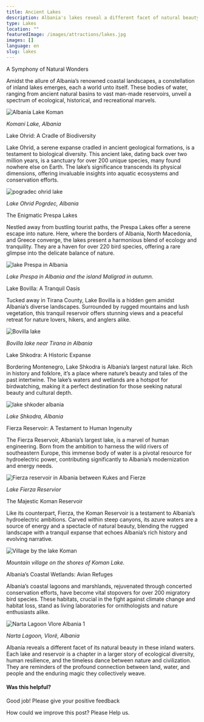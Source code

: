 ```yaml
---
title: Ancient Lakes
description: Albania's lakes reveal a different facet of natural beauty while weaving a larger story of ecological diversity, human resilience, and the timeless dance between nature and civilization.
type: Lakes
location: ""
featuredImage: /images/attractions/lakes.jpg
images: []
language: en
slug: lakes
---
```


A Symphony of Natural Wonders

Amidst the allure of Albania’s renowned coastal landscapes, a constellation of inland lakes emerges, each a world unto itself. These bodies of water, ranging from ancient natural basins to vast man-made reservoirs, unveil a spectrum of ecological, historical, and recreational marvels.

![Albania Lake Koman](/images/attractions/Albania-Lake-Koman.jpeg "Albania Lake Koman")

*Komani Lake, Albania*

Lake Ohrid: A Cradle of Biodiversity

Lake Ohrid, a serene expanse cradled in ancient geological formations, is a testament to biological diversity. This ancient lake, dating back over two million years, is a sanctuary for over 200 unique species, many found nowhere else on Earth. The lake’s significance transcends its physical dimensions, offering invaluable insights into aquatic ecosystems and conservation efforts.

![pogradec ohrid lake](/images/attractions/pogradec-ohrid-lake.jpeg "pogradec ohrid lake")

*Lake Ohrid Pogrdec, Albania*

The Enigmatic Prespa Lakes

Nestled away from bustling tourist paths, the Prespa Lakes offer a serene escape into nature. Here, where the borders of Albania, North Macedonia, and Greece converge, the lakes present a harmonious blend of ecology and tranquility. They are a haven for over 220 bird species, offering a rare glimpse into the delicate balance of nature.

![lake Prespa in Albania](/images/attractions/lake-Prespa-in-Albania.jpeg "lake Prespa in Albania")

*Lake Prespa in Albania and the island Maligrad in autumn.*

Lake Bovilla: A Tranquil Oasis

Tucked away in Tirana County, Lake Bovilla is a hidden gem amidst Albania’s diverse landscapes. Surrounded by rugged mountains and lush vegetation, this tranquil reservoir offers stunning views and a peaceful retreat for nature lovers, hikers, and anglers alike.

![Bovilla lake](/images/attractions/Bovilla-lake.jpeg "Bovilla lake")

*Bovilla lake near Tirana in Albania*

Lake Shkodra: A Historic Expanse

Bordering Montenegro, Lake Shkodra is Albania’s largest natural lake. Rich in history and folklore, it’s a place where nature’s beauty and tales of the past intertwine. The lake’s waters and wetlands are a hotspot for birdwatching, making it a perfect destination for those seeking natural beauty and cultural depth.

![lake shkoder albania](/images/attractions/lake-shkoder-albania.jpeg "lake shkoder albania")

*Lake Shkodra, Albania*

Fierza Reservoir: A Testament to Human Ingenuity

The Fierza Reservoir, Albania’s largest lake, is a marvel of human engineering. Born from the ambition to harness the wild rivers of southeastern Europe, this immense body of water is a pivotal resource for hydroelectric power, contributing significantly to Albania’s modernization and energy needs.

![Fierza reservoir in Albania between Kukes and Fierze](/images/attractions/Fierza-reservoir-in-Albania-between-Kukes-and-Fierze.jpeg "Fierza reservoir in Albania between Kukes and Fierze")

*Lake Fierza Reservior*

The Majestic Koman Reservoir

Like its counterpart, Fierza, the Koman Reservoir is a testament to Albania’s hydroelectric ambitions. Carved within steep canyons, its azure waters are a source of energy and a spectacle of natural beauty, blending the rugged landscape with a tranquil expanse that echoes Albania’s rich history and evolving narrative.

![Village by the lake Koman](/images/destinations/Village-by-the-lake-Koman.jpeg "Village by the lake Koman")

*Mountain village on the shores of Koman Lake.*

Albania’s Coastal Wetlands: Avian Refuges

Albania’s coastal lagoons and marshlands, rejuvenated through concerted conservation efforts, have become vital stopovers for over 200 migratory bird species. These habitats, crucial in the fight against climate change and habitat loss, stand as living laboratories for ornithologists and nature enthusiasts alike.

![Narta Lagoon Vlore Albania 1](/images/attractions/Narta-Lagoon-Vlore-Albania-1.jpeg "Narta Lagoon Vlore Albania 1")

*Narta Lagoon, Vlorë, Albania*

Albania reveals a different facet of its natural beauty in these inland waters. Each lake and reservoir is a chapter in a larger story of ecological diversity, human resilience, and the timeless dance between nature and civilization. They are reminders of the profound connection between land, water, and people and the enduring magic they collectively weave.

#### Was this helpful?

 

Good job! Please give your positive feedback

How could we improve this post? Please Help us.